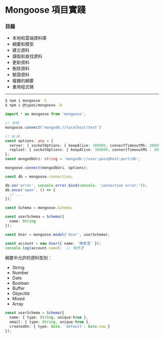 # Mongoose 項目實踐

### 目錄
* 本地和雲端資料庫
* 綱要和模型
* 建立資料
* 讀取和查找資料
* 更新資料
* 刪除資料
* 驗證資料
* 複雜的綱要
* 重用程式碼

***

```bash
$ npm i mongoose -S
$ npm i @types/mongoose -D
```

```ts
import * as mongoose from 'mongoose';
```

```ts
// 本地
mongoose.connect('mongodb://localhost/test')

// mLab
const options: any = {
  server: { socketOptions: { keepAlive: 300000, connectTimeoutMS: 30000 } },
  replset: { socketOptions: { keepAlive: 300000, connectTimeoutMS : 30000 } }
}; 
const mongodbUri: string = 'mongodb://user:pass@host:port/db';

mongoose.connect(mongodbUri, options);
```

```ts
const db = mongoose.connection;

db.on('error', console.error.bind(console, 'connection error:'));
db.once('open', () => {
  // ...
});
```

```ts
const Schema = mongoose.Schema;

const userSchema = Schema({
  name: String
});

const User = mongoose.model('User', userSchema);
```

```ts
const account = new User({ name: '陳彥澄' });
console.log(account.name);  // 陳彥澄
```

綱要中允許的資料型別：
* String
* Number
* Date
* Boolean
* Buffer
* ObjectId
* Mixed
* Array

```ts
const userSchema = Schema({
  name: { type: String, unique:true },
  email: { type: String, unique:true },
  createdOn: { type: Date, 'default': Date.now }
});
```
